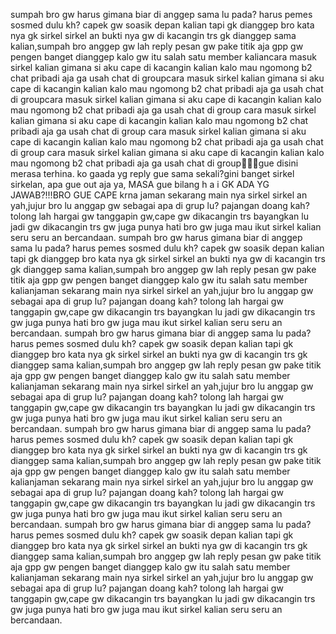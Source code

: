 sumpah bro gw harus gimana biar di anggep sama lu pada? harus pemes sosmed dulu kh? capek gw soasik depan kalian tapi gk dianggep bro kata nya gk sirkel sirkel an bukti nya gw di kacangin trs gk dianggep sama kalian,sumpah bro anggep gw lah reply pesan gw pake titik aja gpp gw pengen banget dianggep kalo gw itu salah satu member kaliancara masuk sirkel kalian gimana si aku cape di kacangin kalian kalo mau ngomong b2 chat pribadi aja ga usah chat di groupcara masuk sirkel kalian gimana si aku cape di kacangin kalian kalo mau ngomong b2 chat pribadi aja ga usah chat di groupcara masuk sirkel kalian gimana si aku cape di kacangin kalian kalo mau ngomong b2 chat pribadi aja ga usah chat di group
cara masuk sirkel kalian gimana si aku cape di kacangin kalian kalo mau ngomong b2 chat pribadi aja ga usah chat di group
cara masuk sirkel kalian gimana si aku cape di kacangin kalian kalo mau ngomong b2 chat pribadi aja ga usah chat di group
cara masuk sirkel kalian gimana si aku cape di kacangin kalian kalo mau ngomong b2 chat pribadi aja ga usah chat di group🙏🙏🙏gue disini merasa terhina.  ko gaada yg reply gue sama sekali?gini banget sirkel sirkelan, apa gue out aja ya, MASA gue bilang h a i GK ADA YG JAWAB?!!!BRO GUE CAPE krna jaman sekarang main nya sirkel sirkel an yah,jujur bro lu anggap gw sebagai apa di grup lu? pajangan doang kah? tolong lah hargai gw tanggapin gw,cape gw dikacangin trs bayangkan lu jadi gw dikacangin trs gw juga punya hati bro gw juga mau ikut sirkel kalian seru seru an bercandaan. sumpah bro gw harus gimana biar di anggep sama lu pada? harus pemes sosmed dulu kh? capek gw soasik depan kalian tapi gk dianggep bro kata nya gk sirkel sirkel an bukti nya gw di kacangin trs gk dianggep sama kalian,sumpah bro anggep gw lah reply pesan gw pake titik aja gpp gw pengen banget dianggep kalo gw itu salah satu member kalianjaman sekarang main nya sirkel sirkel an yah,jujur bro lu anggap gw sebagai apa di grup lu? pajangan doang kah? tolong lah hargai gw tanggapin gw,cape gw dikacangin trs bayangkan lu jadi gw dikacangin trs gw juga punya hati bro gw juga mau ikut sirkel kalian seru seru an bercandaan. sumpah bro gw harus gimana biar di anggep sama lu pada? harus pemes sosmed dulu kh? capek gw soasik depan kalian tapi gk dianggep bro kata nya gk sirkel sirkel an bukti nya gw di kacangin trs gk dianggep sama kalian,sumpah bro anggep gw lah reply pesan gw pake titik aja gpp gw pengen banget dianggep kalo gw itu salah satu member kalianjaman sekarang main nya sirkel sirkel an yah,jujur bro lu anggap gw sebagai apa di grup lu? pajangan doang kah? tolong lah hargai gw tanggapin gw,cape gw dikacangin trs bayangkan lu jadi gw dikacangin trs gw juga punya hati bro gw juga mau ikut sirkel kalian seru seru an bercandaan. sumpah bro gw harus gimana biar di anggep sama lu pada? harus pemes sosmed dulu kh? capek gw soasik depan kalian tapi gk dianggep bro kata nya gk sirkel sirkel an bukti nya gw di kacangin trs gk dianggep sama kalian,sumpah bro anggep gw lah reply pesan gw pake titik aja gpp gw pengen banget dianggep kalo gw itu salah satu member kalianjaman sekarang main nya sirkel sirkel an yah,jujur bro lu anggap gw sebagai apa di grup lu? pajangan doang kah? tolong lah hargai gw tanggapin gw,cape gw dikacangin trs bayangkan lu jadi gw dikacangin trs gw juga punya hati bro gw juga mau ikut sirkel kalian seru seru an bercandaan. sumpah bro gw harus gimana biar di anggep sama lu pada? harus pemes sosmed dulu kh? capek gw soasik depan kalian tapi gk dianggep bro kata nya gk sirkel sirkel an bukti nya gw di kacangin trs gk dianggep sama kalian,sumpah bro anggep gw lah reply pesan gw pake titik aja gpp gw pengen banget dianggep kalo gw itu salah satu member kalianjaman sekarang main nya sirkel sirkel an yah,jujur bro lu anggap gw sebagai apa di grup lu? pajangan doang kah? tolong lah hargai gw tanggapin gw,cape gw dikacangin trs bayangkan lu jadi gw dikacangin trs gw juga punya hati bro gw juga mau ikut sirkel kalian seru seru an bercandaan.